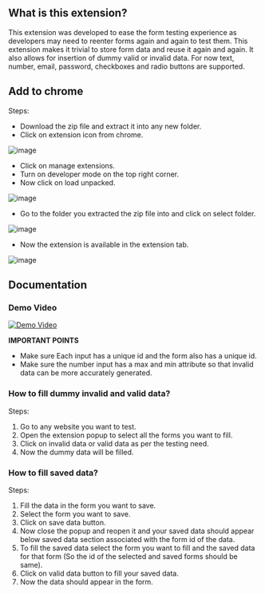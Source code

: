 ## What is this extension?

This extension was developed to ease the form testing experience as developers may need to reenter forms again and again to test them. This extension makes it trivial to store form data and reuse it again and again. It also allows for insertion of dummy valid or invalid data. For now text, number, email, password, checkboxes and radio buttons are supported.

## Add to chrome

Steps:
- Download the zip file and extract it into any new folder.
- Click on extension icon from chrome.

![image](https://github.com/Stiffpixels/HootHoot/assets/32983571/a07bd6f2-e4e4-4094-bcde-e88d6415e564)

- Click on manage extensions.
- Turn on developer mode on the top right corner.
- Now click on load unpacked.

![image](https://github.com/Stiffpixels/HootHoot/assets/32983571/a969c8c5-f08b-47f4-b409-b9d55243d6d1)

- Go to the folder you extracted the zip file into and click on select folder.

![image](https://github.com/Stiffpixels/HootHoot/assets/32983571/fd6d58a4-e7ba-4d03-baf9-222d11430876)

- Now the extension is available in the extension tab.

![image](https://github.com/Stiffpixels/HootHoot/assets/32983571/b42b58b1-b436-4674-9fd9-ce5d7142f54f)


## Documentation

### Demo Video
[![Demo Video](https://img.youtube.com/vi/VaOhXvQ7eOA/0.jpg)](https://www.youtube.com/watch?v=VaOhXvQ7eOA)

**IMPORTANT POINTS**
- Make sure Each input has a unique id and the form also has a unique id.
- Make sure the number input has a max and min attribute so that invalid data can be more accurately generated.

### How to fill dummy invalid and valid data?

Steps:

1. Go to any website you want to test.
2. Open the extension popup to select all the forms you want to fill.
3. Click on invalid data or valid data as per the testing need.
4. Now the dummy data will be filled.

### How to fill saved data?

Steps:

1. Fill the data in the form you want to save.
2. Select the form you want to save.
3. Click on save data button.
4. Now close the popup and reopen it and your saved data should appear below saved data section associated with the form id of the data.
5. To fill the saved data select the form you want to fill and the saved data for that form (So the id of the selected and saved forms should be same).
6. Click on valid data button to fill your saved data.
7. Now the data should appear in the form.